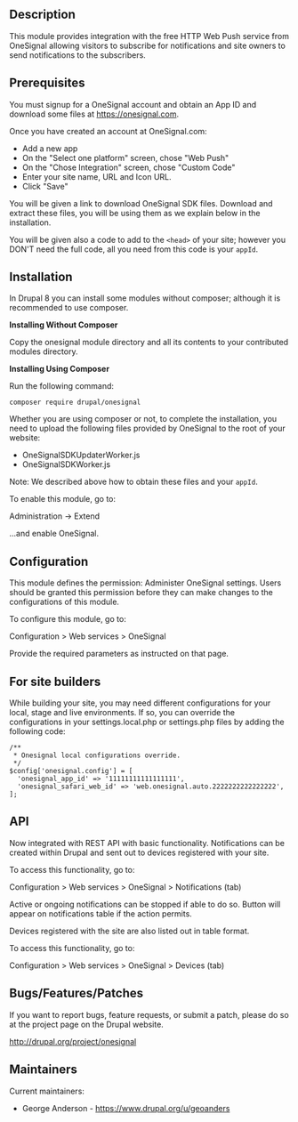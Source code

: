 Description
-----------
This module provides integration with the free HTTP Web Push service from
OneSignal allowing visitors to subscribe for notifications and site owners to
send notifications to the subscribers.

Prerequisites
-------------
You must signup for a OneSignal account and obtain an App ID and download
some files at https://onesignal.com.

Once you have created an account at OneSignal.com:

* Add a new app
* On the "Select one platform" screen, chose "Web Push"
* On the "Chose Integration" screen, chose "Custom Code"
* Enter your site name, URL and Icon URL.
* Click "Save"

You will be given a link to download OneSignal SDK files. Download and extract
these files, you will be using them as we explain below in the installation.

You will be given also a code to add to the `<head>` of your site; however
you DON'T need the full code, all you need from this code is your `appId`.


Installation
------------
In Drupal 8 you can install some modules without composer; although it is
recommended to use composer.

**Installing Without Composer**

Copy the onesignal module directory and all its contents to your contributed
modules directory.

**Installing Using Composer**

Run the following command:

 `composer require drupal/onesignal`

Whether you are using composer or not, to complete the installation, you need
to upload the following files provided by OneSignal to the root of your
website:

* OneSignalSDKUpdaterWorker.js
* OneSignalSDKWorker.js

Note: We described above how to obtain these files and your `appId`.

To enable this module, go to:

Administration -> Extend

...and enable OneSignal.

Configuration
-------------
This module defines the permission: Administer OneSignal settings. Users
should be granted this permission before they can make changes to the
configurations of this module.

To configure this module, go to:

Configuration > Web services > OneSignal

Provide the required parameters as instructed on that page.

For site builders
-----------------

While building your site, you may need different configurations for your
local, stage and live environments. If so, you can override the
configurations in your settings.local.php or settings.php files by adding the
following code:

```
/**
 * Onesignal local configurations override.
 */
$config['onesignal.config'] = [
  'onesignal_app_id' => '11111111111111111',
  'onesignal_safari_web_id' => 'web.onesignal.auto.2222222222222222',
];

```

API
---

Now integrated with REST API with basic functionality. Notifications can be
created within Drupal and sent out to devices registered with your site.

To access this functionality, go to:

Configuration > Web services > OneSignal > Notifications (tab)

Active or ongoing notifications can be stopped if able to do so. Button will
appear on notifications table if the action permits.

Devices registered with the site are also listed out in table format.

To access this functionality, go to:

Configuration > Web services > OneSignal > Devices (tab)

Bugs/Features/Patches
---------------------
If you want to report bugs, feature requests, or submit a patch, please do
so at the project page on the Drupal website.

http://drupal.org/project/onesignal


Maintainers
-----------

Current maintainers:
* George Anderson - https://www.drupal.org/u/geoanders
